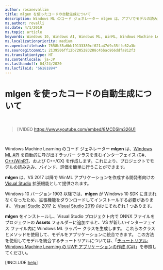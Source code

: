 ```yaml
---
author: rosanevallim
title: mlgen を使ったコードの自動生成について
description: Windows ML のコード ジェネレーター mlgen は、アプリでモデルの読み込み、バインド、評価を簡単に行うことができるインターフェイス (C#、C++/WinRT、および C++/CX) を作成します。
ms.author: rovalli
ms.date: 4/1/2019
ms.topic: article
keywords: Windows 10, Windows AI, Windows ML, WinML, Windows Machine Learning
ms.localizationpriority: medium
ms.openlocfilehash: 7658b35a6bb19133380cf021a47d9c35ffc62a3b
ms.sourcegitcommit: 2139506ff12b7205283288c4bbac866ddfa812f3
ms.translationtype: HT
ms.contentlocale: ja-JP
ms.lasthandoff: 04/24/2020
ms.locfileid: "66181894"
---
```

# <a name="automatic-code-generation-with-mlgen"></a>mlgen を使ったコードの自動生成について

<br/>

> [!VIDEO https://www.youtube.com/embed/8MCDSlm326U]

<br/>

Windows Machine Learning のコード ジェネレーター **mlgen** は、[Windows ML API](https://docs.microsoft.com/uwp/api/windows.ai.machinelearning) を自動的に呼び出すラッパー クラスを含むインターフェイス (C#、[C++/WinRT](https://docs.microsoft.com/windows/uwp/cpp-and-winrt-apis/)、および C++/CX) を作成します。これにより、プロジェクトでモデルの読み込み、バインド、評価を簡単に行うことができます。

**mlgen** は、VS 2017 以降で WinML アプリケーションを作成する開発者向けの [Visual Studio](https://visualstudio.microsoft.com/downloads/) 拡張機能として提供されます。

Windows 10 バージョン 1903 以降では、**mlgen** が Windows 10 SDK に含まれなくなったため、拡張機能をダウンロードしてインストールする必要があります。 [Visual Studio 2017](https://marketplace.visualstudio.com/items?itemName=WinML.mlgen) と [Visual Studio 2019](https://marketplace.visualstudio.com/items?itemName=WinML.mlgenv2) 向けにそれぞれ 1 つあります。

**mlgen** をインストールし、Visual Studio プロジェクト内で ONNX ファイルをプロジェクトの **Assets** フォルダーに追加すると、VS が新しいインターフェイス ファイル内に Windows ML ラッパー クラスを生成します。 これらのクラスとメソッドを使用して、モデルをアプリケーションに統合できます。 この方法を使用してモデルを統合するチュートリアルについては、「[チュートリアル: Windows Machine Learning の UWP アプリケーションの作成 (C#)](get-started-uwp.md)」を参照してください。

[!INCLUDE [help](../includes/get-help.md)]
